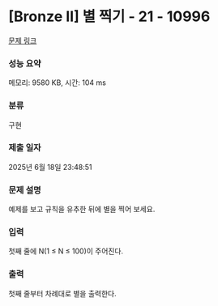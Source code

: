 # [Bronze II] 별 찍기 - 21 - 10996 

[문제 링크](https://www.acmicpc.net/problem/10996) 

### 성능 요약

메모리: 9580 KB, 시간: 104 ms

### 분류

구현

### 제출 일자

2025년 6월 18일 23:48:51

### 문제 설명

<p>예제를 보고 규칙을 유추한 뒤에 별을 찍어 보세요.</p>

### 입력 

 <p>첫째 줄에 N(1 ≤ N ≤ 100)이 주어진다.</p>

### 출력 

 <p>첫째 줄부터 차례대로 별을 출력한다.</p>

